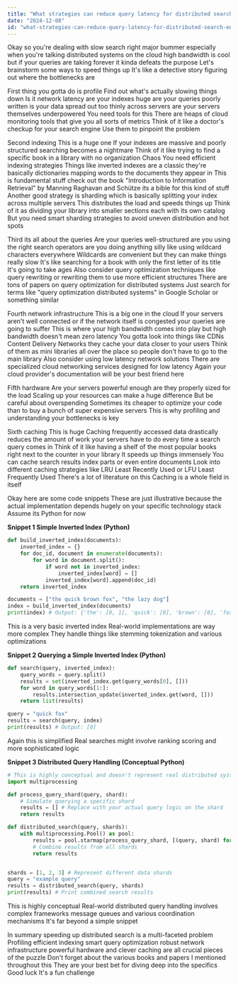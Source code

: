 ```yaml
---
title: "What strategies can reduce query latency for distributed search engines running on cloud infrastructure with high bandwidth demands?"
date: "2024-12-08"
id: "what-strategies-can-reduce-query-latency-for-distributed-search-engines-running-on-cloud-infrastructure-with-high-bandwidth-demands"
---
```


Okay so you're dealing with slow search right major bummer especially when you're talking distributed systems on the cloud  high bandwidth is cool but if your queries are taking forever it kinda defeats the purpose  Let's brainstorm some ways to speed things up  It's like a detective story figuring out where the bottlenecks are

First thing you gotta do is profile  Find out what's actually slowing things down  Is it network latency are your indexes huge are your queries poorly written is your data spread out too thinly across servers are your servers themselves underpowered  You need tools for this  There are heaps of cloud monitoring tools that give you all sorts of metrics  Think of it like a doctor's checkup for your search engine  Use them to pinpoint the problem

Second  indexing  This is a huge one  If your indexes are massive and poorly structured searching becomes a nightmare  Think of it like trying to find a specific book in a library with no organization  Chaos  You need efficient indexing strategies  Things like inverted indexes are a classic  they're basically dictionaries mapping words to the documents they appear in  This is fundamental stuff check out the book "Introduction to Information Retrieval" by Manning Raghavan and Schütze its a bible for this kind of stuff  Another good strategy is sharding which is basically splitting your index across multiple servers  This distributes the load and speeds things up  Think of it as dividing your library into smaller sections each with its own catalog  But you need smart sharding strategies to avoid uneven distribution and hot spots


Third its all about the queries  Are your queries well-structured are you using the right search operators are you doing anything silly like using wildcard characters everywhere  Wildcards are convenient but they can make things really slow  It's like searching for a book with only the first letter of its title  It's going to take ages  Also consider query optimization techniques like query rewriting or rewriting them to use more efficient structures  There are tons of papers on query optimization for distributed systems  Just search for terms like "query optimization distributed systems" in Google Scholar or something similar  

Fourth  network infrastructure  This is a big one in the cloud  If your servers aren't well connected or if the network itself is congested your queries are going to suffer  This is where your high bandwidth comes into play but high bandwidth doesn't mean zero latency  You gotta look into things like CDNs  Content Delivery Networks  they cache your data closer to your users  Think of them as mini libraries all over the place so people don't have to go to the main library  Also consider using low latency network solutions  There are specialized cloud networking services designed for low latency  Again your cloud provider's documentation will be your best friend here


Fifth  hardware  Are your servers powerful enough are they properly sized for the load  Scaling up your resources can make a huge difference  But be careful about overspending  Sometimes its cheaper to optimize your code than to buy a bunch of super expensive servers  This is why profiling and understanding your bottlenecks is key


Sixth caching  This is huge  Caching frequently accessed data drastically reduces the amount of work your servers have to do every time a search query comes in  Think of it like having a shelf of the most popular books right next to the counter in your library  It speeds up things immensely  You can cache search results index parts or even entire documents  Look into different caching strategies like LRU Least Recently Used or LFU Least Frequently Used  There's a lot of literature on this  Caching is a whole field in itself


Okay here are some code snippets  These are just illustrative because the actual implementation depends hugely on your specific technology stack  Assume its Python for now


**Snippet 1 Simple Inverted Index (Python)**


```python
def build_inverted_index(documents):
    inverted_index = {}
    for doc_id, document in enumerate(documents):
        for word in document.split():
            if word not in inverted_index:
                inverted_index[word] = []
            inverted_index[word].append(doc_id)
    return inverted_index

documents = ["the quick brown fox", "the lazy dog"]
index = build_inverted_index(documents)
print(index) # Output: {'the': [0, 1], 'quick': [0], 'brown': [0], 'fox': [0], 'lazy': [1], 'dog': [1]}
```

This is a very basic inverted index  Real-world implementations are way more complex  They handle things like stemming tokenization and various optimizations


**Snippet 2  Querying a Simple Inverted Index (Python)**


```python
def search(query, inverted_index):
    query_words = query.split()
    results = set(inverted_index.get(query_words[0], []))
    for word in query_words[1:]:
        results.intersection_update(inverted_index.get(word, []))
    return list(results)

query = "quick fox"
results = search(query, index)
print(results) # Output: [0]
```

Again this is simplified  Real searches might involve ranking scoring and more sophisticated logic


**Snippet 3 Distributed Query Handling (Conceptual Python)**

```python
# This is highly conceptual and doesn't represent real distributed system code
import multiprocessing

def process_query_shard(query, shard):
    # Simulate querying a specific shard
    results = [] # Replace with your actual query logic on the shard
    return results

def distributed_search(query, shards):
    with multiprocessing.Pool() as pool:
        results = pool.starmap(process_query_shard, [(query, shard) for shard in shards])
        # Combine results from all shards
        return results


shards = [1, 2, 3] # Represent different data shards
query = "example query"
results = distributed_search(query, shards)
print(results) # Print combined search results
```

This is highly conceptual  Real-world distributed query handling involves complex frameworks message queues and various coordination mechanisms  It's far beyond a simple snippet


In summary speeding up distributed search is a multi-faceted problem  Profiling  efficient indexing smart query optimization  robust network infrastructure  powerful hardware  and clever caching are all crucial pieces of the puzzle  Don't forget about the various books and papers I mentioned throughout this  They are your best bet for diving deep into the specifics  Good luck  It's a fun challenge
